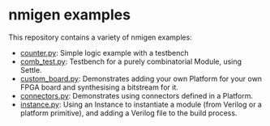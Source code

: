 # nmigen examples

This repository contains a variety of nmigen examples:

* [counter.py](nmigen_examples/counter.py): Simple logic example with a testbench
* [comb_test.py](nmigen_examples/comb_test.py): Testbench for a purely
    combinatorial Module, using Settle.
* [custom_board.py](nmigen_examples/custom_board.py): Demonstrates adding your
    own Platform for your own FPGA board and synthesising a bitstream for it.
* [connectors.py](nmigen_examples/connectors.py): Demonstrates using connectors
    defined in a Platform.
* [instance.py](nmigen_examples/instance.py): Using an Instance to instantiate
    a module (from Verilog or a platform primitive), and adding a Verilog file
    to the build process.
